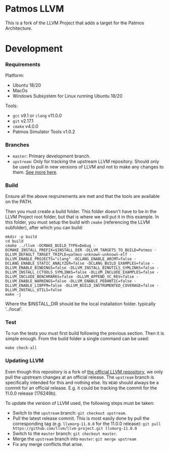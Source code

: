 Patmos LLVM
================

This is a fork of the LLVM Project that adds a target for the Patmos Architecture.

# Development

### Requirements

Platform:

- Ubuntu 18/20
- MacOs
- Windows Subsystem for Linux running Ubuntu 18/20

Tools:

- `gcc` v9.1 or `clang` v11.0.0
- `git` v2.17.1
- `cmake` v4.0.0
- Patmos Simulator Tools v1.0.2

### Branches

- `master`: Primary development branch.
- `upstream`: Only for tracking the upstream LLVM repository. Should only be used to pull in new versions of LLVM and not to make any changes to them. [See more here](#anch-updating-llvm).

### Build

Ensure all the above reqruirements are met and that the tools are available on the PATH.

Then you must create a build folder.
This folder doesn't have to be in the LLVM Project root folder, but that is where we will put it in this example.
In this folder, you must setup the build with `cmake` (referencing the LLVM subfolder), after which you can build:

```
mkdir -p build
cd build
cmake ../llvm -DCMAKE_BUILD_TYPE=Debug -DCMAKE_INSTALL_PREFIX=$INSTALL_DIR -DLLVM_TARGETS_TO_BUILD=Patmos -DLLVM_DEFAULT_TARGET_TRIPLE=patmos-unknown-unknown-elf -DLLVM_ENABLE_PROJECTS="clang" -DCLANG_ENABLE_ARCMT=false -DCLANG_ENABLE_STATIC_ANALYZER=false -DCLANG_BUILD_EXAMPLES=false -DLLVM_ENABLE_BINDINGS=false -DLLVM_INSTALL_BINUTILS_SYMLINKS=false -DLLVM_INSTALL_CCTOOLS_SYMLINKS=false -DLLVM_INCLUDE_EXAMPLES=false -DLLVM_INCLUDE_BENCHMARKS=false -DLLVM_APPEND_VC_REV=false -DLLVM_ENABLE_WARNINGS=false -DLLVM_ENABLE_PEDANTIC=false -DLLVM_ENABLE_LIBPFM=false -DLLVM_BUILD_INSTRUMENTED_COVERAGE=false -DLLVM_INSTALL_UTILS=false
make -j
```
Where the $INSTALL_DIR should be the local installation folder. typically '../local'.

### Test

To run the tests you must first build following the previous section.
Then it is simple enough. From the build folder a single command can be used:

```
make check-all
```

### <a name="anch-updating-llvm"></a>Updating LLVM

Even though this repository is a fork of [the official LLVM repository](https://github.com/llvm/llvm-project), 
we only pull the upstream changes at an official release.
The `upstream` branch is specifically intended for this and nothing else.
Its `HEAD` should always be a commit for an official release.
E.g. it could be tracking the commit for the 11.0.0 release (176249b).

To update the version of LLVM used, the following steps must be taken:

* Switch to the `upstream` branch: `git checkout upstream`.
* Pull the latest release commit. This is most easily done by pull the corresponding tag (e.g. `llvmorg-11.0.0` for the 11.0.0 release):
`git pull https://github.com/llvm/llvm-project.git llvmorg-11.0.0`
* Switch to the `master` branch: `git checkout master`.
* Merge the `upstream` branch into `master`: `git merge upstream`
* Fix any merge conflicts that arise.

